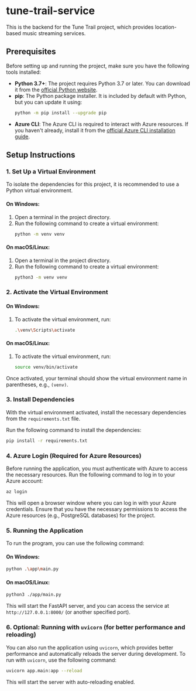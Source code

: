# tune-trail-service

This is the backend for the Tune Trail project, which provides location-based music streaming services.

## Prerequisites

Before setting up and running the project, make sure you have the following tools installed:

- **Python 3.7+**: The project requires Python 3.7 or later. You can download it from the [official Python website](https://www.python.org/downloads/).
- **pip**: The Python package installer. It is included by default with Python, but you can update it using:
   ```bash
   python -m pip install --upgrade pip
   ```
- **Azure CLI**: The Azure CLI is required to interact with Azure resources. If you haven't already, install it from the [official Azure CLI installation guide](https://learn.microsoft.com/en-us/cli/azure/install-azure-cli).

## Setup Instructions

### 1. Set Up a Virtual Environment

To isolate the dependencies for this project, it is recommended to use a Python virtual environment.

#### On Windows:
1. Open a terminal in the project directory.
2. Run the following command to create a virtual environment:
   ```bash
   python -m venv venv
   ```

#### On macOS/Linux:
1. Open a terminal in the project directory.
2. Run the following command to create a virtual environment:
   ```bash
   python3 -m venv venv
   ```

### 2. Activate the Virtual Environment

#### On Windows:
1. To activate the virtual environment, run:
   ```bash
   .\venv\Scripts\activate
   ```

#### On macOS/Linux:
1. To activate the virtual environment, run:
   ```bash
   source venv/bin/activate
   ```

Once activated, your terminal should show the virtual environment name in parentheses, e.g., `(venv)`.

### 3. Install Dependencies

With the virtual environment activated, install the necessary dependencies from the `requirements.txt` file.

Run the following command to install the dependencies:
```bash
pip install -r requirements.txt
```

### 4. Azure Login (Required for Azure Resources)

Before running the application, you must authenticate with Azure to access the necessary resources. Run the following command to log in to your Azure account:

```bash
az login
```

This will open a browser window where you can log in with your Azure credentials. Ensure that you have the necessary permissions to access the Azure resources (e.g., PostgreSQL databases) for the project.

### 5. Running the Application

To run the program, you can use the following command:

#### On Windows:
```bash
python .\app\main.py
```

#### On macOS/Linux:
```bash
python3 ./app/main.py
```

This will start the FastAPI server, and you can access the service at `http://127.0.0.1:8000/` (or another specified port).

### 6. Optional: Running with `uvicorn` (for better performance and reloading)

You can also run the application using `uvicorn`, which provides better performance and automatically reloads the server during development. To run with `uvicorn`, use the following command:

```bash
uvicorn app.main:app --reload
```

This will start the server with auto-reloading enabled.